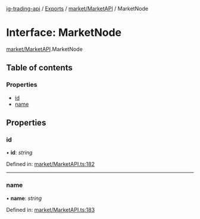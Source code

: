 [ig-trading-api](../README.md) / [Exports](../modules.md) / [market/MarketAPI](../modules/market_marketapi.md) / MarketNode

# Interface: MarketNode

[market/MarketAPI](../modules/market_marketapi.md).MarketNode

## Table of contents

### Properties

- [id](market_marketapi.marketnode.md#id)
- [name](market_marketapi.marketnode.md#name)

## Properties

### id

• **id**: _string_

Defined in: [market/MarketAPI.ts:182](https://github.com/bennycode/ig-trading-api/blob/362f41a/src/market/MarketAPI.ts#L182)

---

### name

• **name**: _string_

Defined in: [market/MarketAPI.ts:183](https://github.com/bennycode/ig-trading-api/blob/362f41a/src/market/MarketAPI.ts#L183)
